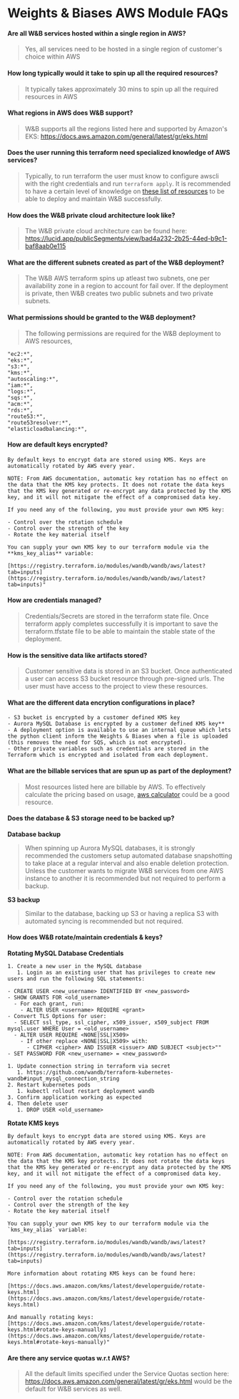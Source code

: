 # Weights & Biases AWS Module FAQs

#### Are all W&B services hosted within a single region in AWS?

> Yes, all services need to be hosted in a single region of customer's choice within AWS

#### How long typically would it take to spin up all the required resources?

> It typically takes approximately 30 mins to spin up all the required resources in AWS

#### What regions in AWS does W&B support?

> W&B supports all the regions listed here and supported by Amazon's EKS: https://docs.aws.amazon.com/general/latest/gr/eks.html

#### Does the user running this terraform need specialized knowledge of AWS services?

> Typically, to run terraform the user must know to configure awscli with the right credentials and run `terraform apply`. It is recommended
> to have a certain level of knowledge on [these list of resources](https://github.com/wandb/terraform-aws-wandb/tree/venky/add-faq-section#aws-services-used) to be able to deploy and maintain W&B successfully.

#### How does the W&B private cloud architecture look like?

> The W&B private cloud architecture can be found here:
> https://lucid.app/publicSegments/view/bad4a232-2b25-44ed-b9c1-baf8aab0e115

#### What are the different subnets created as part of the W&B deployment?

> The W&B AWS terraform spins up atleast two subnets, one per availability zone in a region to account for fail over. If the deployment is private, then W&B creates two public subnets and two private subnets.

#### What permissions should be granted to the W&B deployment?

> The following permissions are required for the W&B deployment to AWS resources,

```
"ec2:*",
"eks:*",
"s3:*",
"kms:*",
"autoscaling:*",
"iam:*",
"logs:*",
"sqs:*",
"acm:*",
"rds:*",
"route53:*",
"route53resolver:*",
"elasticloadbalancing:*",
```

#### How are default keys encrypted?

```
By default keys to encrypt data are stored using KMS. Keys are automatically rotated by AWS every year.

NOTE: From AWS documentation, automatic key rotation has no effect on the data that the KMS key protects. It does not rotate the data keys that the KMS key generated or re-encrypt any data protected by the KMS key, and it will not mitigate the effect of a compromised data key.

If you need any of the following, you must provide your own KMS key:

- Control over the rotation schedule
- Control over the strength of the key
- Rotate the key material itself

You can supply your own KMS key to our terraform module via the **kms_key_alias** variable:

[https://registry.terraform.io/modules/wandb/wandb/aws/latest?tab=inputs](https://registry.terraform.io/modules/wandb/wandb/aws/latest?tab=inputs)"
```

#### How are credentials managed?

> Credentials/Secrets are stored in the terraform state file. Once terraform apply completes successfully it is important to save the terraform.tfstate file to be able to maintain the stable state of the deployment.

#### How is the sensitive data like artifacts stored?

> Customer sensitive data is stored in an S3 bucket. Once authenticated a user can access S3 bucket resource through pre-signed urls. The user must have access to the project to view these resources.

#### What are the different data encrytion configurations in place?

```
- S3 bucket is encrypted by a customer defined KMS key
- Aurora MySQL Database is encrypted by a customer defined KMS key**
- A deployment option is available to use an internal queue which lets the python client inform the Weights & Biases when a file is uploaded (this removes the need for SQS, which is not encrypted).
- Other private variables such as credentials are stored in the Terraform which is encrypted and isolated from each deployment.
```

#### What are the billable services that are spun up as part of the deployment?

> Most resources listed here are billable by AWS. To effectively calculate the pricing based on usage, [aws calculator](https://calculator.aws/) could be a good resource.

#### Does the database & S3 storage need to be backed up?

**Database backup**

> When spinning up Aurora MySQL databases, it is strongly recommended the customers setup automated database snapshotting to take place at a regular interval and also enable deletion protection. Unless the customer wants to migrate W&B services from one AWS instance to another it is recommended but not required to perform a backup.

**S3 backup**

> Similar to the database, backing up S3 or having a replica S3 with automated syncing is recommended but not required.

#### How does W&B rotate/maintain credentials & keys?

**Rotating MySQL Database Credentials**

```
1. Create a new user in the MySQL database
   1. Login as an existing user that has privileges to create new users and run the following SQL statements:

- CREATE USER <new_username> IDENTIFIED BY <new_password>
- SHOW GRANTS FOR <old_username>
  - For each grant, run:
    - ALTER USER <username> REQUIRE <grant>
- Convert TLS Options for user:
  - SELECT ssl_type, ssl_cipher, x509_issuer, x509_subject FROM mysql.user WHERE User = <old_username>
  - ALTER USER REQUIRE <NONE|SSL|X509>
    - If other replace <NONE|SSL|X509> with:
      - CIPHER <cipher> AND ISSUER <issuer> AND SUBJECT <subject>""
- SET PASSWORD FOR <new_username> = <new_password>

1. Update connection string in terraform via secret
   1. https://github.com/wandb/terraform-kubernetes-wandb#input_mysql_connection_string
2. Restart kubernetes pods
   1. kubectl rollout restart deployment wandb
3. Confirm application working as expected
4. Then delete user
   1. DROP USER <old_username>
```

**Rotate KMS keys**

```
By default keys to encrypt data are stored using KMS. Keys are automatically rotated by AWS every year.

NOTE: From AWS documentation, automatic key rotation has no effect on the data that the KMS key protects. It does not rotate the data keys that the KMS key generated or re-encrypt any data protected by the KMS key, and it will not mitigate the effect of a compromised data key.

If you need any of the following, you must provide your own KMS key:

- Control over the rotation schedule
- Control over the strength of the key
- Rotate the key material itself

You can supply your own KMS key to our terraform module via the `kms_key_alias` variable:

[https://registry.terraform.io/modules/wandb/wandb/aws/latest?tab=inputs](https://registry.terraform.io/modules/wandb/wandb/aws/latest?tab=inputs)

More information about rotating KMS keys can be found here:

[https://docs.aws.amazon.com/kms/latest/developerguide/rotate-keys.html](https://docs.aws.amazon.com/kms/latest/developerguide/rotate-keys.html)

And manually rotating keys:[https://docs.aws.amazon.com/kms/latest/developerguide/rotate-keys.html#rotate-keys-manually](https://docs.aws.amazon.com/kms/latest/developerguide/rotate-keys.html#rotate-keys-manually)"
```

#### Are there any service quotas w.r.t AWS?

> All the default limits specified under the Service Quotas section here: https://docs.aws.amazon.com/general/latest/gr/eks.html would be the default for W&B services as well.
